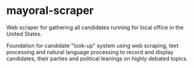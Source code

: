 # mayoral-scraper
Web scraper for gathering all candidates running for local office in the United States.

Foundation for candidate "look-up" system using web scraping, text processing and natural language processing to record and display candidates, their parties and political leanings on highly debated topics.
